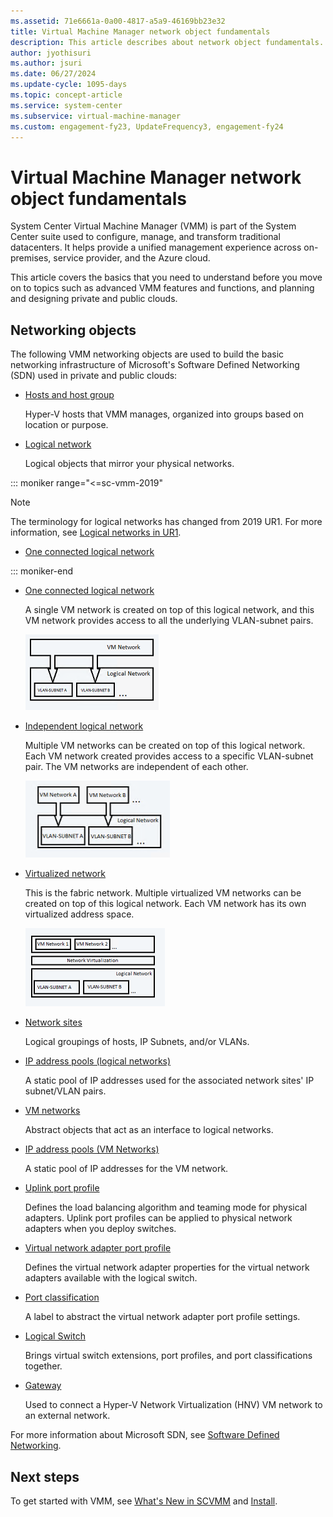 ```yaml
---
ms.assetid: 71e6661a-0a00-4817-a5a9-46169bb23e32
title: Virtual Machine Manager network object fundamentals
description: This article describes about network object fundamentals.
author: jyothisuri
ms.author: jsuri
ms.date: 06/27/2024
ms.update-cycle: 1095-days
ms.topic: concept-article
ms.service: system-center
ms.subservice: virtual-machine-manager
ms.custom: engagement-fy23, UpdateFrequency3, engagement-fy24
---
```


# Virtual Machine Manager network object fundamentals



System Center Virtual Machine Manager (VMM) is part of the System Center suite used to configure, manage, and transform traditional datacenters. It helps provide a unified management experience across on-premises, service provider, and the Azure cloud.

This article covers the basics that you need to understand before you move on to topics such as advanced VMM features and functions, and planning and designing private and public clouds.

## Networking objects
The following VMM networking objects are used to build the basic networking infrastructure of Microsoft's Software Defined Networking (SDN) used in private and public clouds:

- [Hosts and host group](host-groups.md)

  Hyper-V hosts that VMM manages, organized into groups based on location or purpose.

- [Logical network](network-logical.md)

  Logical objects that mirror your physical networks.

::: moniker range="<=sc-vmm-2019"

  >[!NOTE]
  > The terminology for logical networks has changed from 2019 UR1. For more information, see [Logical networks in UR1](network-logical-ur1.md).

   - [One connected logical network](network-logical-ur1.md)

::: moniker-end

   - [One connected logical network](network-logical.md)

     A single VM network is created on top of this logical network, and this VM network provides access to all the underlying VLAN-subnet pairs.

     ![Diagram of a connected network.](media/network-logical/connected-network.png)

   - [Independent logical network](network-logical-ur1.md)

     Multiple VM networks can be created on top of this logical network. Each VM network created provides access to a specific VLAN-subnet pair. The VM networks are independent of each other.

     ![Diagram of an independent network.](media/network-logical/independent-network.png)

   - [Virtualized network](network-logical-ur1.md)

     This is the fabric network. Multiple virtualized VM networks can be created on top of this logical network. Each VM network has its own virtualized address space.

     ![Diagram of a virtualized network.](media/network-logical/virtualized-network.png)

- [Network sites](network-virtual.md)

  Logical groupings of hosts, IP Subnets, and/or VLANs.

- [IP address pools (logical networks)](network-pool.md#create-a-static-address-pool-for-a-logical-network)

  A static pool of IP addresses used for the associated network sites' IP subnet/VLAN pairs.

- [VM networks](network-virtual.md)

  Abstract objects that act as an interface to logical networks.

- [IP address pools (VM Networks)](network-pool.md#set-up-an-ip-address-pool-on-a-vm-network)

  A static pool of IP addresses for the VM network.

- [Uplink port profile](network-port-profile.md#define-uplink-port-profiles)

  Defines the load balancing algorithm and teaming mode for physical adapters. Uplink port profiles can be applied to physical network adapters when you deploy switches.

- [Virtual network adapter port profile](network-port-profile.md#create-a-virtual-network-adapter-port-profile)

  Defines the virtual network adapter properties for the virtual network adapters available with the logical switch.

- [Port classification](network-port-profile.md#create-port-classifications-for-virtual-network-adapter-port-profiles)

  A label to abstract the virtual network adapter port profile settings.

- [Logical Switch](network-switch.md)

  Brings virtual switch extensions, port profiles, and port classifications together.

- [Gateway](network-gateway.md)

  Used to connect a Hyper-V Network Virtualization (HNV) VM network to an external network.

For more information about Microsoft SDN, see [Software Defined Networking](deploy-sdn.md).


## Next steps

To get started with VMM, see [What's New in SCVMM](whats-new-in-vmm.md) and [Install](install.md).
